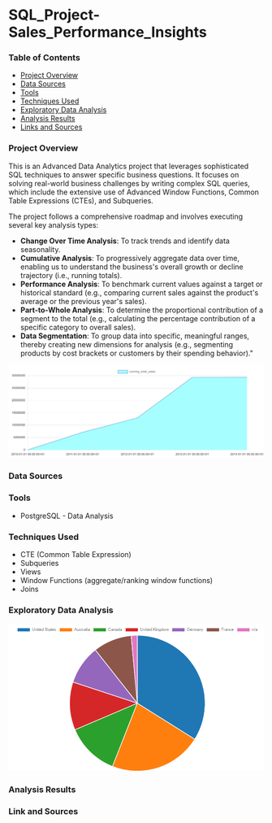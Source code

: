 # SQL_Project-Sales_Performance_Insights

### Table of Contents

- [Project Overview](#project-overview)
- [Data Sources](#data-sources)
- [Tools](#tools)
- [Techniques Used](#techniques-used)
- [Exploratory Data Analysis](#exploratory-data-analysis)
- [Analysis Results ](#analysis-results)
- [Links and Sources](#links-and-sources)



### Project Overview

This is an Advanced Data Analytics project that leverages sophisticated SQL techniques to answer specific business questions.
It focuses on solving real-world business challenges by writing complex SQL queries, which include the extensive use of Advanced Window Functions, Common Table Expressions (CTEs), and Subqueries.

The project follows a comprehensive roadmap and involves executing several key analysis types:

- **Change Over Time Analysis**: To track trends and identify data seasonality.
- **Cumulative Analysis**: To progressively aggregate data over time, enabling us to understand the business's overall growth or decline trajectory (i.e., running totals).
- **Performance Analysis**: To benchmark current values against a target or historical standard (e.g., comparing current sales against the product's average or the previous year's sales).
- **Part-to-Whole Analysis**: To determine the proportional contribution of a segment to the total (e.g., calculating the percentage contribution of a specific category to overall sales).
- **Data Segmentation**: To group data into specific, meaningful ranges, thereby creating new dimensions for analysis (e.g., segmenting products by cost brackets or customers by their spending behavior)."

![running_total_sales.png](https://github.com/gcasarin/SQL_Project-Sales_Performance_Insights/blob/main/charts/Running_total_sales.png)

### Data Sources



### Tools

- PostgreSQL - Data Analysis



### Techniques Used

- CTE (Common Table Expression)
- Subqueries
- Views
- Window Functions (aggregate/ranking window functions)
- Joins


### Exploratory Data Analysis

![sale_per_country.png](https://github.com/gcasarin/SQL_Project-Sales_Performance_Insights/blob/main/charts/Sold_items_per_country.png)

### Analysis Results 



### Link and Sources

